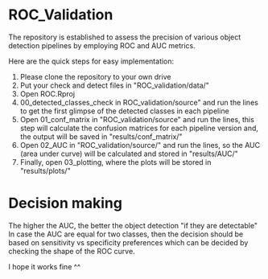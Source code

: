 # ROC_Validation
The repository is established to assess the precision of various object detection pipelines by employing ROC and AUC metrics.

Here are the quick steps for easy implementation:
1. Please clone the repository to your own drive
2. Put your check and detect files in "ROC_validation/data/"
3. Open ROC.Rproj
4. 00_detected_classes_check in ROC_validation/source" and run the lines to get the first glimpse of the detected classes in each pipeline
5. Open 01_conf_matrix in "ROC_validation/source" and run the lines, this step will calculate the confusion matrices for each pipeline version and,
the output will be saved in "results/conf_matrix/"
6. Open 02_AUC in "ROC_validation/source/" and run the lines, so the AUC (area under curve) will be calculated and stored in "results/AUC/"
7. Finally, open 03_plotting, where the plots will be stored in "results/plots/"

# Decision making
The higher the AUC, the better the object detection "if they are detectable"
In case the AUC are equal for two classes, then the decision should be based on sensitivity vs specificity preferences which can be decided by checking the shape of the ROC curve.

I hope it works fine ^^
